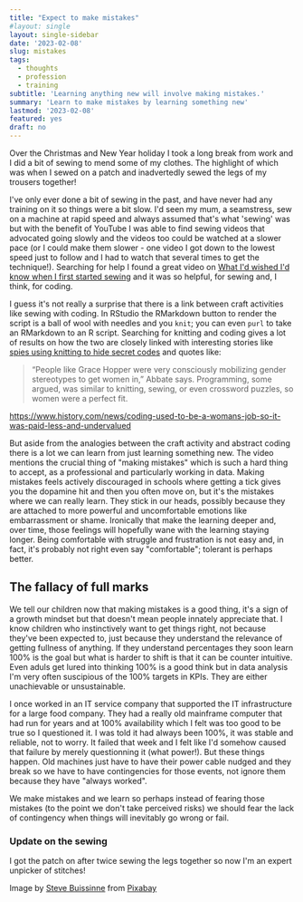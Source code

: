 ```yaml
---
title: "Expect to make mistakes"
#layout: single
layout: single-sidebar
date: '2023-02-08'
slug: mistakes
tags:
  - thoughts
  - profession
  - training
subtitle: 'Learning anything new will involve making mistakes.'
summary: 'Learn to make mistakes by learning something new'
lastmod: '2023-02-08'
featured: yes
draft: no
---
```


Over the Christmas and New Year holiday I took a long break from work and I did a bit of sewing to mend some of my clothes. The highlight of which was when I sewed on a patch and inadvertedly sewed the legs of my trousers together! 

I've only ever done a bit of sewing in the past, and have never had any training on it so things were a bit slow. I'd seen my mum, a seamstress, sew on a machine at rapid speed and always assumed that's what 'sewing' was but with the benefit of YouTube I was able to find sewing videos that advocated going slowly and the videos too could be watched at a slower pace (or I could make them slower - one video I got down to the lowest speed just to follow and I had to watch that several times to get the technique!). Searching for help I found a great video on [What I'd wished I'd know when I first started sewing](https://www.youtube.com/watch?v=gA_YDwV5I_I) and it was so helpful, for sewing and, I think, for coding.

I guess it's not really a surprise that there is a link between craft activities like sewing with coding. In RStudio the RMarkdown button to render the script is a ball of wool with needles and you `knit`; you can even `purl` to take an RMarkdown to an R script. Searching for knitting and coding gives a lot of results on how the two are closely linked with interesting stories like [spies using knitting to hide secret codes](https://www.popsci.com/story/diy/secret-code-messages-knitting/) and quotes like:

>“People like Grace Hopper were very consciously mobilizing gender stereotypes to get women in,” Abbate says. Programming, some argued, was similar to knitting, sewing, or even crossword puzzles, so women were a perfect fit.

https://www.history.com/news/coding-used-to-be-a-womans-job-so-it-was-paid-less-and-undervalued

But aside from the analogies between the craft activity and abstract coding there is a lot we can learn from just learning something new. The video mentions the crucial thing of "making mistakes" which is such a hard thing to accept, as a professional and particularly working in data. Making mistakes feels actively discouraged in schools where getting a tick gives you the dopamine hit and then you often move on, but it's the mistakes where we can really learn. They stick in our heads, possibly because they are attached to more powerful and uncomfortable emotions like embarrassment or shame. Ironically  that make the learning deeper and, over time, those feelings will hopefully wane with the learning staying longer. Being comfortable with struggle and frustration is not easy and, in fact, it's probably not right even say "comfortable"; tolerant is perhaps better. 

## The fallacy of full marks

We tell our children now that making mistakes is a good thing, it's a sign of a growth mindset but that doesn't mean people innately appreciate that. I know children who instinctively want to get things right, not because they've been expected to, just because they understand the relevance of getting fullness of anything. If they understand percentages they soon learn 100% is the goal but what is harder to shift is that it can be counter intuitive. Even aduls get lured into thinking 100% is a good think but in data analysis I'm very often suscipious of the 100% targets in KPIs. They are either unachievable or unsustainable.

I once worked in an IT service company that supported the IT infrastructure for a large food company. They had a really old mainframe computer that had run for years and at 100% availability which I felt was too good to be true so I questioned it. I was told it had always been 100%, it was stable and reliable, not to worry. It failed that week and I felt like I'd somehow caused that failure by merely questionning it (what power!). But these things happen. Old machines just have to have their power cable nudged and they break so we have to have contingencies for those events, not ignore them because they have "always worked".

We make mistakes and we learn so perhaps instead of fearing those mistakes (to the point we don't take perceived risks) we should fear the lack of contingency when things will inevitably go wrong or fail.

### Update on the sewing

I got the patch on after twice sewing the legs together so now I'm an expert unpicker of stitches! 

Image by <a href="https://pixabay.com/users/stevepb-282134/?utm_source=link-attribution&amp;utm_medium=referral&amp;utm_campaign=image&amp;utm_content=1001668">Steve Buissinne</a> from <a href="https://pixabay.com//?utm_source=link-attribution&amp;utm_medium=referral&amp;utm_campaign=image&amp;utm_content=1001668">Pixabay</a>
